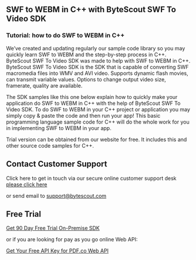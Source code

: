 ## SWF to WEBM in C++ with ByteScout SWF To Video SDK

### Tutorial: how to do SWF to WEBM in C++

We’ve created and updating regularly our sample code library so you may quickly learn SWF to WEBM and the step-by-step process in C++. ByteScout SWF To Video SDK was made to help with SWF to WEBM in C++. ByteScout SWF To Video SDK is the SDK that is capable of converting SWF macromedia files into WMV and AVI video. Supports dynamic flash movies, can transmit variable values. Options to change output video size, framerate, quality are available.

The SDK samples like this one below explain how to quickly make your application do SWF to WEBM in C++ with the help of ByteScout SWF To Video SDK. To do SWF to WEBM in your C++ project or application you may simply copy & paste the code and then run your app! This basic programming language sample code for C++ will do the whole work for you in implementing SWF to WEBM in your app.

Trial version can be obtained from our website for free. It includes this and other source code samples for C++.

## Contact Customer Support

Click here to get in touch via our secure online customer support desk [please click here](https://bytescout.zendesk.com/hc/en-us/requests/new?subject=ByteScout%20SWF%20To%20Video%20SDK%20Question)

or send email to [support@bytescout.com](mailto:support@bytescout.com?subject=ByteScout%20SWF%20To%20Video%20SDK%20Question) 

## Free Trial

[Get 90 Day Free Trial On-Premise SDK](https://bytescout.com/download/web-installer?utm_source=github-readme)

or if you are looking for pay as you go online Web API:

[Get Your Free API Key for PDF.co Web API](https://pdf.co/documentation/api?utm_source=github-readme)